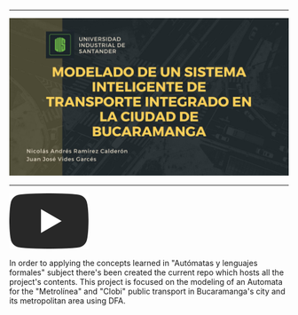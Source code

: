 ----

   ![MIIRSCB](/ComplementaryInfo/CoverImg2.jpg "Title")

----

[![website](./img/youtube.svg)](https://youtu.be/DaS2FkpyDE8)
 
In order to applying the concepts learned in "Autómatas y lenguajes formales" subject there's been created the current repo which hosts all the project's contents. This project is focused on the modeling of an Automata for the "Metrolínea" and "Clobi" public transport in Bucaramanga's city and its metropolitan area using DFA.
